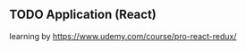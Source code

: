 TODO Application (React)
-----------------
learning by https://www.udemy.com/course/pro-react-redux/